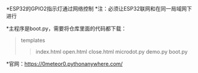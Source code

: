 *ESP32的GPIO2指示灯通过网络控制
*注：必须让ESP32联网和在同一局域网下进行


*主程序是boot.py，需要将仓库里面的代码都下载：

>templates
>>index.html
>>open.html
>>close.html
>microdot.py
>demo.py
>boot.py


*官网：https://0meteor0.pythonanywhere.com/
